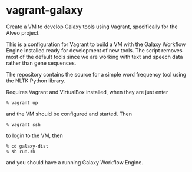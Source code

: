 # vagrant-galaxy

Create a VM to develop Galaxy tools using Vagrant, specifically for the Alveo project. 

This is a configuration for Vagrant to build a VM with the Galaxy Workflow Engine installed 
ready for development of new tools. The script removes most of the default tools since we are 
working with text and speech data rather than gene sequences.   

The repository contains the source for a simple word frequency tool using the NLTK Python library.

Requires Vagrant and VirtualBox installed, when they are just enter

```
% vagrant up
```

and the VM should be configured and started. Then

```
% vagrant ssh
```
to login to the VM, then 

```
% cd galaxy-dist
% sh run.sh
```
and you should have a running Galaxy Workflow Engine.


